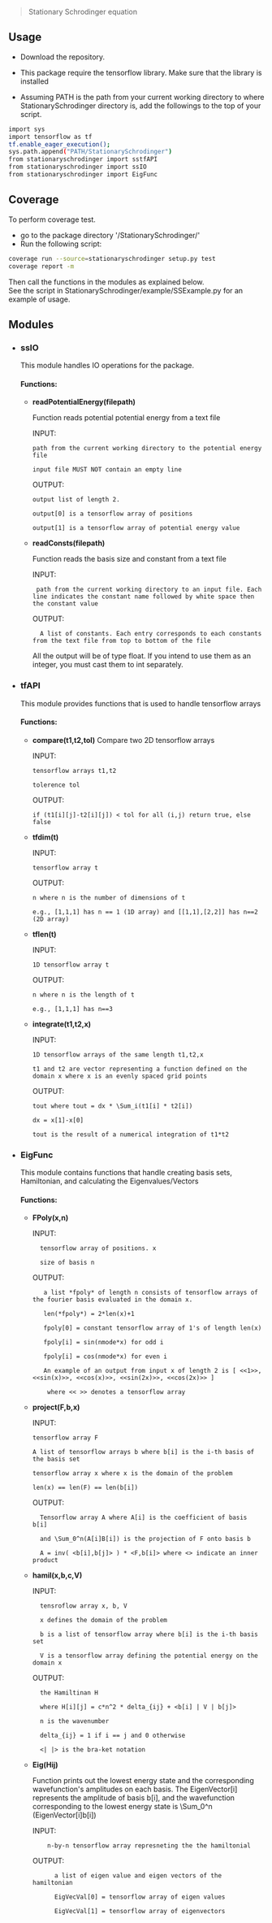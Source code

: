 
> Stationary Schrodinger equation

## Usage
  * Download the repository.

  * This package require the tensorflow library. Make sure that the library is installed

  * Assuming PATH is the path from your current working directory to where StationarySchrodinger directory is, add the followings to the top of your script.

```sh
import sys
import tensorflow as tf
tf.enable_eager_execution();
sys.path.append("PATH/StationarySchrodinger")
from stationaryschrodinger import sstfAPI
from stationaryschrodinger import ssIO
from stationaryschrodinger import EigFunc
```
## Coverage
  To perform coverage test. 

  * go to the package directory '/StationarySchrodinger/'
  * Run the following script:
  ```sh
  coverage run --source=stationaryschrodinger setup.py test
  coverage report -m
  ```
Then call the functions in the modules as explained below.  
See the script in StationarySchrodinger/example/SSExample.py for an example of usage.  

## Modules
* ### ssIO
    This module handles IO operations for the package. 
    #### Functions:
    * **readPotentialEnergy(filepath)**

         Function reads potential potential energy from a text file

         INPUT: 

          path from the current working directory to the potential energy file 

          input file MUST NOT contain an empty line

         OUTPUT: 

          output list of length 2. 

          output[0] is a tensorflow array of positions

          output[1] is a tensorflow array of potential energy value

    * **readConsts(filepath)**

         Function reads the basis size and constant from a text file

         INPUT:

           path from the current working directory to an input file. Each line indicates the constant name followed by white space then the constant value

         OUTPUT: 

            A list of constants. Each entry corresponds to each constants from the text file from top to bottom of the file


         All the output will be of type float. If you intend to use them as an integer, you must cast them to int separately. 

        
* ### tfAPI
    This module provides functions that is used to handle tensorflow arrays

    #### Functions:

    * **compare(t1,t2,tol)**
        Compare two 2D tensorflow arrays

        INPUT: 

          tensorflow arrays t1,t2

          tolerence tol

        OUTPUT: 

          if (t1[i][j]-t2[i][j]) < tol for all (i,j) return true, else false


    * **tfdim(t)**  

        INPUT: 

          tensorflow array t

        OUTPUT: 

          n where n is the number of dimensions of t 

          e.g., [1,1,1] has n == 1 (1D array) and [[1,1],[2,2]] has n==2 (2D array)
          
    * **tflen(t)**

	     INPUT: 
	
	      1D tensorflow array t
	
	     OUTPUT: 
	
	      n where n is the length of t
	
	      e.g., [1,1,1] has n==3

          
    * **integrate(t1,t2,x)** 

	     INPUT: 
	
	      1D tensorflow arrays of the same length t1,t2,x
	
	      t1 and t2 are vector representing a function defined on the domain x where x is an evenly spaced grid points
	
	     OUTPUT: 

	      tout where tout = dx * \Sum_i(t1[i] * t2[i])
	
	      dx = x[1]-x[0]
	
	      tout is the result of a numerical integration of t1*t2


          
* ### EigFunc 

    This module contains functions that handle creating basis sets, Hamiltonian, and calculating the Eigenvalues/Vectors

    #### Functions:  

    * **FPoly(x,n)**  

       INPUT: 

	        tensorflow array of positions. x
	
	        size of basis n

       OUTPUT: 

	         a list *fpoly* of length n consists of tensorflow arrays of the fourier basis evaluated in the domain x.
	
	         len(*fpoly*) = 2*len(x)+1
	
	         fpoly[0] = constant tensorflow array of 1's of length len(x)
	
	         fpoly[i] = sin(nmode*x) for odd i
	
	         fpoly[i] = cos(nmode*x) for even i
	
	         An example of an output from input x of length 2 is [ <<1>>, <<sin(x)>>, <<cos(x)>>, <<sin(2x)>>, <<cos(2x)>> ] 
	
	          where << >> denotes a tensorflow array 

  
    *   **project(F,b,x)** 

          INPUT: 

            tensorflow array F

            A list of tensorflow arrays b where b[i] is the i-th basis of the basis set

            tensorflow array x where x is the domain of the problem

            len(x) == len(F) == len(b[i])

         OUTPUT: 

	          Tensorflow array A where A[i] is the coefficient of basis b[i] 
	
	          and \Sum_0^n(A[i]B[i]) is the projection of F onto basis b
	
	          A = inv( <b[i],b[j]> ) * <F,b[i]> where <> indicate an inner product
	
  

    *   **hamil(x,b,c,V)**  

         INPUT: 

	          tensroflow array x, b, V
	
	          x defines the domain of the problem
	
	          b is a list of tensorflow array where b[i] is the i-th basis set
	
	          V is a tensorflow array defining the potential energy on the domain x

         OUTPUT: 

	          the Hamiltinan H
	
	          where H[i][j] = c*n^2 * delta_{ij} + <b[i] | V | b[j]>
	
	          n is the wavenumber
	
	          delta_{ij} = 1 if i == j and 0 otherwise
	
	          <| |> is the bra-ket notation
	


    * **Eig(Hij)**

       Function prints out the lowest energy state and the corresponding wavefunction's amplitudes on each basis. The EigenVector[i] represents the amplitude of basis b[i], and the wavefunction corresponding to the lowest energy state is \Sum_0^n (EigenVector[i]b[i]) 

      INPUT: 

              n-by-n tensorflow array represneting the the hamiltonial

      OUTPUT: 

	            a list of eigen value and eigen vectors of the hamiltonian
	
	            EigVecVal[0] = tensorflow array of eigen values
	
	            EigVecVal[1] = tensorflow array of eigenvectors 
	

          



```


